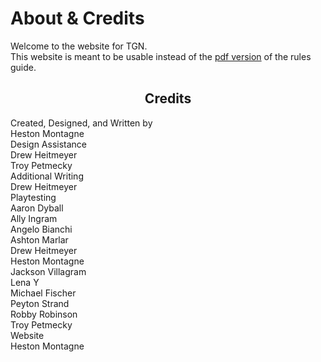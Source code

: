 # About & Credits

Welcome to the website for TGN.  
This website is meant to be usable instead of the [pdf version][1] of the rules guide.

<h2 style="text-align: center;">Credits</h2>
<div class="main credit i">Created, Designed, and Written by</div>
<div class="main credit">Heston Montagne</div>

<div class="credit i">Design Assistance</div>
<div class="credit">Drew Heitmeyer</div>
<div class="credit">Troy Petmecky</div>

<div class="credit i">Additional Writing</div>
<div class="credit">Drew Heitmeyer</div>

<div class="credit i">Playtesting</div>
<div class="credit">Aaron Dyball</div>
<div class="credit">Ally Ingram</div>
<div class="credit">Angelo Bianchi</div>
<div class="credit">Ashton Marlar</div>
<div class="credit">Drew Heitmeyer</div>
<div class="credit">Heston Montagne</div>
<div class="credit">Jackson Villagram</div>
<div class="credit">Lena Y</div>
<div class="credit">Michael Fischer</div>
<div class="credit">Peyton Strand</div>
<div class="credit">Robby Robinson</div>
<div class="credit">Troy Petmecky</div>

<div class="credit i">Website</div>
<div class="credit">Heston Montagne</div>

[1]: <1.02 The Galactic Neighborhood.pdf>